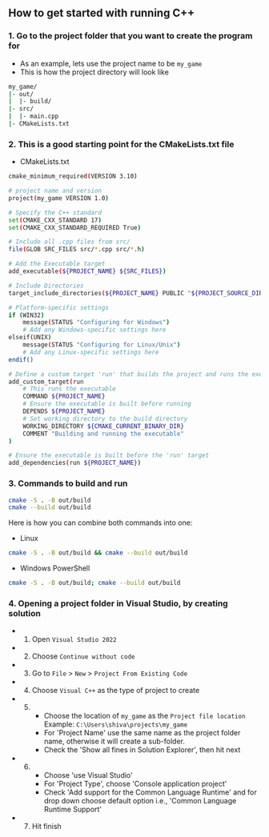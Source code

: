 ## How to get started with running C++

### 1. Go to the project folder that you want to create the program for
   - As an example, lets use the project name to be `my_game`
   - This is how the project directory will look like
   ```bash
   my_game/
   |- out/
   |  |- build/
   |- src/
   |  |- main.cpp
   |- CMakeLists.txt
   ```

### 2. This is a good starting point for the CMakeLists.txt file
- CMakeLists.txt
```bash
cmake_minimum_required(VERSION 3.10)

# project name and version
project(my_game VERSION 1.0)

# Specify the C++ standard
set(CMAKE_CXX_STANDARD 17)
set(CMAKE_CXX_STANDARD_REQUIRED True)

# Include all .cpp files from src/
file(GLOB SRC_FILES src/*.cpp src/*.h)

# Add the Executable target
add_executable(${PROJECT_NAME} ${SRC_FILES})

# Include Directories
target_include_directories(${PROJECT_NAME} PUBLIC "${PROJECT_SOURCE_DIR}/src")

# Platform-specific settings
if (WIN32)
    message(STATUS "Configuring for Windows")
    # Add any Windows-specific settings here
elseif(UNIX)
    message(STATUS "Configuring for Linux/Unix")
    # Add any Linux-specific settings here
endif()

# Define a custom target 'run' that builds the project and runs the executable
add_custom_target(run
    # This runs the executable
    COMMAND ${PROJECT_NAME}   
    # Ensure the executable is built before running
    DEPENDS ${PROJECT_NAME}   
    # Set working directory to the build directory
    WORKING_DIRECTORY ${CMAKE_CURRENT_BINARY_DIR}  
    COMMENT "Building and running the executable"
)

# Ensure the executable is built before the 'run' target
add_dependencies(run ${PROJECT_NAME})
```

### 3. Commands to build and run
```bash
cmake -S . -B out/build
cmake --build out/build
```
Here is how you can combine both commands into one:
- Linux
```bash 
cmake -S . -B out/build && cmake --build out/build
```
- Windows PowerShell
```bash 
cmake -S . -B out/build; cmake --build out/build
```

### 4. Opening a project folder in Visual Studio, by creating solution
- 1. Open `Visual Studio 2022`
- 2. Choose `Continue without code`
- 3. Go to `File` > `New` > `Project From Existing Code`
- 4. Choose `Visual C++` as the type of project to create
- 5.  - Choose the location of `my_game` as the `Project file location`
       Example: `C:\Users\shiva\projects\my_game`
      - For 'Project Name' use the same name as the project folder name, 
        otherwise it will create a sub-folder.
      - Check the 'Show all fines in Solution Explorer', then hit next
- 6.  - Choose 'use Visual Studio'
      - For 'Project Type', choose 'Console application project'
      - Check 'Add support for the Common Language Runtime' and for drop down
        choose default option i.e., 'Common Language Runtime Support'
- 7. Hit finish
